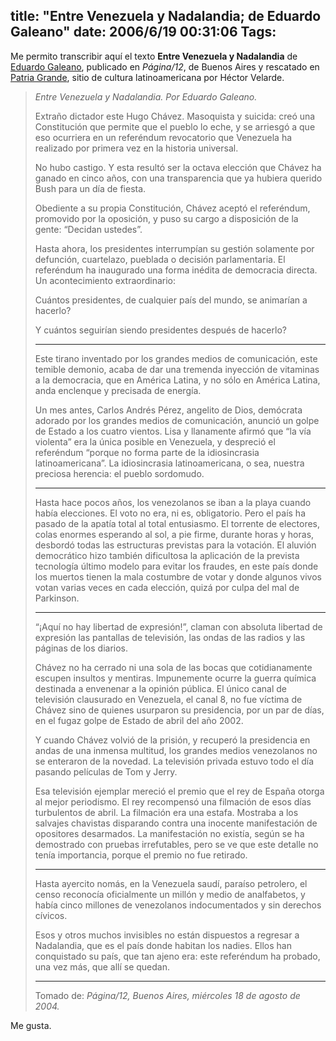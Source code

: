 title: "Entre Venezuela y Nadalandia; de Eduardo Galeano"
date: 2006/6/19 00:31:06
Tags: 
---
<p>Me permito transcribir aquí el texto <strong>Entre Venezuela y Nadalandia</strong> de <a target="_blank" href="http://en.wikipedia.org/wiki/Eduardo_Galeano">Eduardo Galeano</a>, publicado en <em>Página/12</em>, de Buenos Aires y rescatado en <a target="_blank" href="http://www.patriagrande.net">Patria Grande</a>, sitio de cultura latinoamericana por Héctor Velarde.
</p>
<blockquote>
<em>Entre Venezuela y Nadalandia. Por Eduardo Galeano.</em>

Extraño dictador este Hugo Chávez. Masoquista y suicida: creó una Constitución    que permite que el pueblo lo eche, y se arriesgó a que eso ocurriera en un referéndum    revocatorio que Venezuela ha realizado por primera vez en la historia universal.

No hubo castigo. Y esta resultó ser la octava elección que Chávez ha ganado    en cinco años, con una transparencia que ya hubiera querido Bush para un día    de fiesta.

Obediente a su propia Constitución, Chávez aceptó el referéndum, promovido    por la oposición, y puso su cargo a disposición de la gente: “Decidan ustedes”.

Hasta ahora, los presidentes interrumpían su gestión solamente por defunción,    cuartelazo, pueblada o decisión parlamentaria. El referéndum ha inaugurado una    forma inédita de democracia directa. Un acontecimiento extraordinario:

Cuántos presidentes, de cualquier país del mundo, se animarían a hacerlo?

Y cuántos seguirían siendo presidentes después de hacerlo?

<hr>Este tirano inventado por los grandes medios de comunicación, este temible    demonio, acaba de dar una tremenda inyección de vitaminas a la democracia, que    en América Latina, y no sólo en América Latina, anda enclenque y precisada de    energía.

Un mes antes, Carlos Andrés Pérez, angelito de Dios, demócrata adorado por    los grandes medios de comunicación, anunció un golpe de Estado a los cuatro    vientos. Lisa y llanamente afirmó que “la vía violenta” era la única posible    en Venezuela, y despreció el referéndum “porque no forma parte de la idiosincrasia    latinoamericana”. La idiosincrasia latinoamericana, o sea, nuestra preciosa    herencia: el pueblo sordomudo.

<hr> Hasta hace pocos años, los venezolanos se iban a la playa cuando había elecciones.  El voto no era, ni es, obligatorio. Pero el país ha pasado de la apatía total  al total entusiasmo. El torrente de electores, colas enormes esperando al sol,  a pie firme, durante horas y horas, desbordó todas las estructuras previstas para  la votación. El aluvión democrático hizo también dificultosa la aplicación de  la prevista tecnología último modelo para evitar los fraudes, en este país donde  los muertos tienen la mala costumbre de votar y donde algunos vivos votan varias  veces en cada elección, quizá por culpa del mal de Parkinson.  <hr>“¡Aquí no hay libertad de expresión!”, claman con absoluta libertad de expresión    las pantallas de televisión, las ondas de las radios y las páginas de los diarios.

Chávez no ha cerrado ni una sola de las bocas que cotidianamente escupen insultos    y mentiras. Impunemente ocurre la guerra química destinada a envenenar a la    opinión pública. El único canal de televisión clausurado en Venezuela, el canal    8, no fue víctima de Chávez sino de quienes usurparon su presidencia, por un    par de días, en el fugaz golpe de Estado de abril del año 2002.

Y cuando Chávez volvió de la prisión, y recuperó la presidencia en andas de    una inmensa multitud, los grandes medios venezolanos no se enteraron de la novedad.    La televisión privada estuvo todo el día pasando películas de Tom y Jerry.

Esa televisión ejemplar mereció el premio que el rey de España otorga al mejor    periodismo. El rey recompensó una filmación de esos días turbulentos de abril.    La filmación era una estafa. Mostraba a los salvajes chavistas disparando contra    una inocente manifestación de opositores desarmados. La manifestación no existía,    según se ha demostrado con pruebas irrefutables, pero se ve que este detalle    no tenía importancia, porque el premio no fue retirado.

<hr>Hasta ayercito nomás, en la Venezuela saudí, paraíso petrolero, el censo reconocía    oficialmente un millón y medio de analfabetos, y había cinco millones de venezolanos    indocumentados y sin derechos cívicos.

Esos y otros muchos invisibles no están dispuestos a regresar a Nadalandia,    que es el país donde habitan los nadies. Ellos han conquistado su país, que    tan ajeno era: este referéndum ha probado, una vez más, que allí se quedan.

<hr>Tomado de: <em>Página/12, Buenos Aires, miércoles 18 de agosto de 2004.</em>
</blockquote>
<p>
Me gusta. </p>
